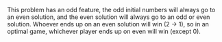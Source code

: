 This problem has an odd feature, the odd initial numbers will always go to an even solution, and the even solution will always go to an odd or even solution. Whoever ends up on an even solution will win (2 -> 1), so in an optimal game, whichever player ends up on even will win (except 0).
